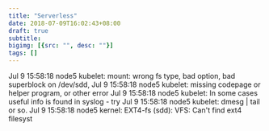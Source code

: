```yaml
---
title: "Serverless"
date: 2018-07-09T16:02:43+08:00
draft: true
subtitle:
bigimg: [{src: "", desc: ""}]
tags: []
---
```


<!--more-->
Jul  9 15:58:18 node5 kubelet: mount: wrong fs type, bad option, bad superblock on /dev/sdd,
Jul  9 15:58:18 node5 kubelet: missing codepage or helper program, or other error
Jul  9 15:58:18 node5 kubelet: In some cases useful info is found in syslog - try
Jul  9 15:58:18 node5 kubelet: dmesg | tail or so.
Jul  9 15:58:18 node5 kernel: EXT4-fs (sdd): VFS: Can't find ext4 filesyst
